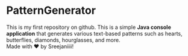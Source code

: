 # PatternGenerator
This is my first repository on github. This is a simple **Java console application** that generates various text-based patterns such as hearts, butterflies, diamonds, hourglasses, and more.
<br>
Made with ❤️ by Sreejaniiii!
